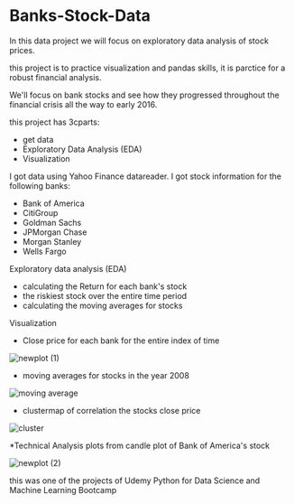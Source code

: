 # Banks-Stock-Data
In this data project we will focus on exploratory data analysis of stock prices.

this project is to practice visualization and pandas skills, it is parctice for a robust financial analysis.

We'll focus on bank stocks and see how they progressed throughout the financial crisis all the way to early 2016.

this project has 3cparts:
* get data
* Exploratory Data Analysis (EDA)
* Visualization

I got data using Yahoo Finance datareader. I got stock information for the following banks:

*  Bank of America
* CitiGroup
* Goldman Sachs
* JPMorgan Chase
* Morgan Stanley
* Wells Fargo

Exploratory data analysis (EDA)

* calculating the Return for each bank's stock
* the riskiest stock over the entire time period
* calculating the moving averages for stocks

Visualization

* Close price for each bank for the entire index of time

 ![newplot (1)](https://user-images.githubusercontent.com/121250443/210488407-e1bfa9d4-18d8-457d-a776-1096002bf439.png)
 
* moving averages for stocks in the year 2008

 ![moving average](https://user-images.githubusercontent.com/121250443/210488507-12180ff6-4979-420f-b610-f06024b3c47b.png)

* clustermap of correlation the stocks close price

![cluster](https://user-images.githubusercontent.com/121250443/210488666-aebb378e-b5f3-459d-8251-2f503bc25846.png)

*Technical Analysis plots  from candle plot of Bank of America's stock

![newplot (2)](https://user-images.githubusercontent.com/121250443/210488781-4fa1c5f2-ee57-4db7-8d49-8fbc61d856b1.png)


this was one of the projects of Udemy Python for Data Science and Machine Learning Bootcamp






